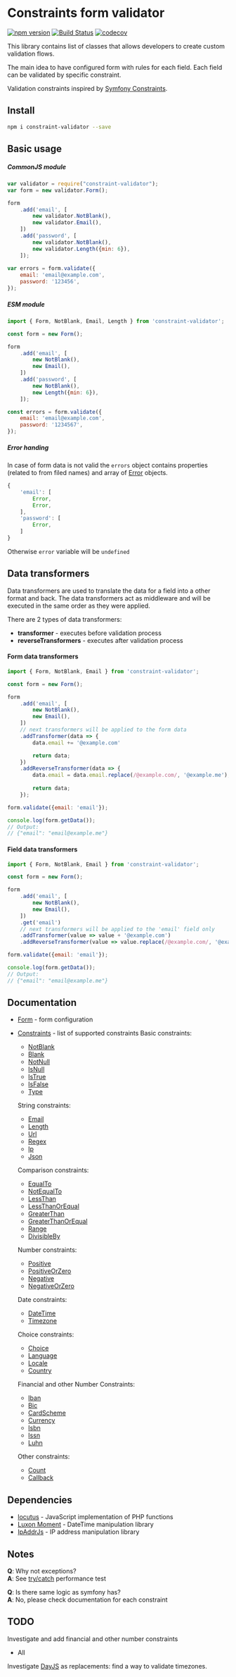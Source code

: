 # Constraints form validator

[![npm version](https://badge.fury.io/js/constraint-validator.png)](https://badge.fury.io/js/constraint-validator)
[![Build Status](https://travis-ci.org/OxCom/constraint-validator.svg?branch=master)](https://travis-ci.org/OxCom/constraint-validator)
[![codecov](https://codecov.io/gh/OxCom/constraint-validator/branch/master/graph/badge.svg)](https://codecov.io/gh/OxCom/constraint-validator)

This library contains list of classes that allows developers to create custom validation flows.

The main idea to have configured form with rules for each field. Each field can be validated by specific constraint.
 
Validation constraints inspired by [Symfony Constraints](https://symfony.com/doc/current/reference/constraints.html).

## Install
```bash
npm i constraint-validator --save
```

## Basic usage

##### CommonJS module
```javascript
var validator = require("constraint-validator");
var form = new validator.Form();

form
    .add('email', [
        new validator.NotBlank(),
        new validator.Email(),
    ])
    .add('password', [
        new validator.NotBlank(),
        new validator.Length({min: 6}),
    ]);
    
var errors = form.validate({
    email: 'email@example.com',
    password: '123456',
});
```

##### ESM module
```javascript
import { Form, NotBlank, Email, Length } from 'constraint-validator';

const form = new Form();

form
    .add('email', [
        new NotBlank(),
        new Email(),
    ])
    .add('password', [
        new NotBlank(),
        new Length({min: 6}),
    ]);

const errors = form.validate({
    email: 'email@example.com',
    password: '1234567',
});
```

##### Error handing
In case of form data is not valid the ```errors``` object contains properties (related to from filed names) and array of [Error](https://developer.mozilla.org/ru/docs/Web/JavaScript/Reference/Global_Objects/Error) objects.
```javascript
{
    'email': [
        Error,
        Error,
    ],
    'password': [
        Error,
    ]   
}
```

Otherwise ```error``` variable will be ```undefined```

## Data transformers
Data transformers are used to translate the data for a field into a other format and back. The data transformers
act as middleware and will be executed in the same order as they were applied.

There are 2 types of data transformers:
- **transformer** - executes before validation process
- **reverseTransformers** - executes after validation process

#### Form data transformers
```javascript
import { Form, NotBlank, Email } from 'constraint-validator';

const form = new Form();

form
    .add('email', [
        new NotBlank(),
        new Email(),
    ])
    // next transformers will be applied to the form data
    .addTransformer(data => {
        data.email += '@example.com'

        return data;
    })
    .addReverseTransformer(data => {
        data.email = data.email.replace(/@example.com/, '@example.me');
        
        return data; 
    });

form.validate({email: 'email'});

console.log(form.getData());
// Output:
// {"email": "email@example.me"}
```

#### Field data transformers 
```javascript
import { Form, NotBlank, Email } from 'constraint-validator';

const form = new Form();

form
    .add('email', [
        new NotBlank(),
        new Email(),
    ])
    .get('email')
    // next transformers will be applied to the 'email' field only
    .addTransformer(value => value + '@example.com')
    .addReverseTransformer(value => value.replace(/@example.com/, '@example.me'));

form.validate({email: 'email'});

console.log(form.getData());
// Output:
// {"email": "email@example.me"}
```


## Documentation
- [Form](docs/Form.md) - form configuration
- [Constraints](docs/Constraints.md) - list of supported constraints
  Basic constraints:
  - [NotBlank](docs/Constraints/NotBlank.md)
  - [Blank](docs/Constraints/Blank.md)
  - [NotNull](docs/Constraints/NotNull.md)
  - [IsNull](docs/Constraints/IsNull.md)
  - [IsTrue](docs/Constraints/IsTrue.md)
  - [IsFalse](docs/Constraints/IsFalse.md)
  - [Type](docs/Constraints/Type.md)
  
  String constraints:
  - [Email](docs/Constraints/Email.md)
  - [Length](docs/Constraints/Length.md)
  - [Url](docs/Constraints/Url.md)
  - [Regex](docs/Constraints/Regex.md)
  - [Ip](docs/Constraints/Ip.md)
  - [Json](docs/Constraints/Json.md)
  
  Comparison constraints:
  - [EqualTo](docs/Constraints/EqualTo.md)
  - [NotEqualTo](docs/Constraints/NotEqualTo.md)
  - [LessThan](docs/Constraints/LessThan.md)
  - [LessThanOrEqual](docs/Constraints/LessThanOrEqual.md)
  - [GreaterThan](docs/Constraints/GreaterThan.md)
  - [GreaterThanOrEqual](docs/Constraints/GreaterThanOrEqual.md)
  - [Range](docs/Constraints/Range.md)
  - [DivisibleBy](docs/Constraints/DivisibleBy.md)
  
  Number constraints:
  - [Positive](docs/Constraints/Positive.md)
  - [PositiveOrZero](docs/Constraints/PositiveOrZero.md)
  - [Negative](docs/Constraints/Negative.md)
  - [NegativeOrZero](docs/Constraints/NegativeOrZero.md)
  
  Date constraints:
  - [DateTime](docs/Constraints/DateTime.md)
  - [Timezone](docs/Constraints/Timezone.md)
  
  Choice constraints:
  - [Choice](docs/Constraints/Choice.md)
  - [Language](docs/Constraints/Language.md)
  - [Locale](docs/Constraints/Locale.md)
  - [Country](docs/Constraints/Country.md)
  
  Financial and other Number Constraints:
  - [Iban](docs/Constraints/Iban.md)
  - [Bic](docs/Constraints/Bic.md)
  - [CardScheme](docs/Constraints/CardScheme.md)
  - [Currency](docs/Constraints/Currency.md)
  - [Isbn](docs/Constraints/Isbn.md)
  - [Issn](docs/Constraints/Issn.md)
  - [Luhn](docs/Constraints/Luhn.md)
  
  Other constraints:
  - [Count](docs/Constraints/Count.md)
  - [Callback](docs/Constraints/Callback.md)

## Dependencies
- [locutus](https://github.com/kvz/locutus) - JavaScript implementation of PHP functions
- [Luxon Moment](https://github.com/moment/luxon) - DateTime manipulation library
- [IpAddrJs](https://github.com/whitequark/ipaddr.js) - IP address manipulation library

## Notes
**Q**: Why not exceptions?  
**A**: See [try/catch](https://jsperf.com/try-catch-performance-jls/10) performance test

**Q**: Is there same logic as symfony has?  
**A**: No, please check documentation for each constraint

## TODO
Investigate and add financial and other number constraints
- All

Investigate [DayJS](https://github.com/iamkun/dayjs) as replacements: find a way to validate timezones.

